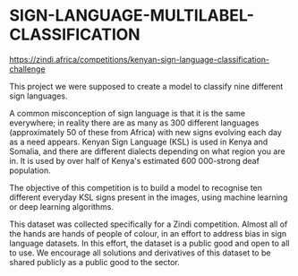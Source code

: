 # SIGN-LANGUAGE-MULTILABEL-CLASSIFICATION
https://zindi.africa/competitions/kenyan-sign-language-classification-challenge

This project we were supposed to create a model to classify nine different sign languages.

A common misconception of sign language is that it is the same everywhere; in reality there are as many as 300 different languages (approximately 50 of these from Africa) with new signs evolving each day as a need appears. Kenyan Sign Language (KSL) is used in Kenya and Somalia, and there are different dialects depending on what region you are in. It is used by over half of Kenya's estimated 600 000-strong deaf population.

The objective of this competition is to build a model to recognise ten different everyday KSL signs present in the images, using machine learning or deep learning algorithms.

This dataset was collected specifically for a Zindi competition. Almost all of the hands are hands of people of colour, in an effort to address bias in sign language datasets. In this effort, the dataset is a public good and open to all to use. We encourage all solutions and derivatives of this dataset to be shared publicly as a public good to the sector.
